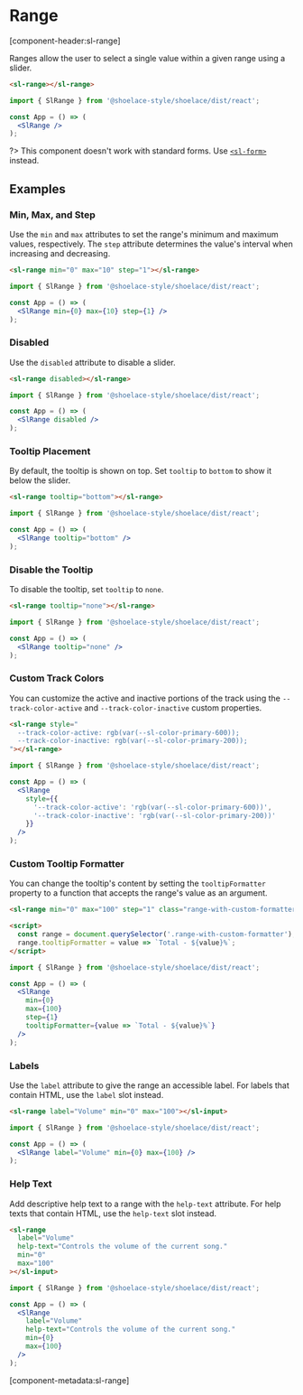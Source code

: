 # Range

[component-header:sl-range]

Ranges allow the user to select a single value within a given range using a slider.

```html preview
<sl-range></sl-range>
```

```jsx react
import { SlRange } from '@shoelace-style/shoelace/dist/react';

const App = () => (
  <SlRange />
);
```

?> This component doesn't work with standard forms. Use [`<sl-form>`](/components/form) instead.

## Examples

### Min, Max, and Step

Use the `min` and `max` attributes to set the range's minimum and maximum values, respectively. The `step` attribute determines the value's interval when increasing and decreasing.

```html preview
<sl-range min="0" max="10" step="1"></sl-range>
```

```jsx react
import { SlRange } from '@shoelace-style/shoelace/dist/react';

const App = () => (
  <SlRange min={0} max={10} step={1} />
);
```

### Disabled

Use the `disabled` attribute to disable a slider.

```html preview
<sl-range disabled></sl-range>
```


```jsx react
import { SlRange } from '@shoelace-style/shoelace/dist/react';

const App = () => (
  <SlRange disabled />
);
```

### Tooltip Placement

By default, the tooltip is shown on top. Set `tooltip` to `bottom` to show it below the slider.

```html preview
<sl-range tooltip="bottom"></sl-range>
```

```jsx react
import { SlRange } from '@shoelace-style/shoelace/dist/react';

const App = () => (
  <SlRange tooltip="bottom" />
);
```

### Disable the Tooltip

To disable the tooltip, set `tooltip` to `none`.

```html preview
<sl-range tooltip="none"></sl-range>
```

```jsx react
import { SlRange } from '@shoelace-style/shoelace/dist/react';

const App = () => (
  <SlRange tooltip="none" />
);
```

### Custom Track Colors

You can customize the active and inactive portions of the track using the `--track-color-active` and `--track-color-inactive` custom properties.

```html preview
<sl-range style="
  --track-color-active: rgb(var(--sl-color-primary-600));
  --track-color-inactive: rgb(var(--sl-color-primary-200));
"></sl-range>
```

```jsx react
import { SlRange } from '@shoelace-style/shoelace/dist/react';

const App = () => (
  <SlRange 
    style={{
      '--track-color-active': 'rgb(var(--sl-color-primary-600))',
      '--track-color-inactive': 'rgb(var(--sl-color-primary-200))'
    }}
  />
);
```

### Custom Tooltip Formatter

You can change the tooltip's content by setting the `tooltipFormatter` property to a function that accepts the range's value as an argument.

```html preview
<sl-range min="0" max="100" step="1" class="range-with-custom-formatter"></sl-range>

<script>
  const range = document.querySelector('.range-with-custom-formatter');
  range.tooltipFormatter = value => `Total - ${value}%`;
</script>
```

```jsx react
import { SlRange } from '@shoelace-style/shoelace/dist/react';

const App = () => (
  <SlRange 
    min={0}
    max={100}
    step={1}
    tooltipFormatter={value => `Total - ${value}%`}
  />
);
```

### Labels

Use the `label` attribute to give the range an accessible label. For labels that contain HTML, use the `label` slot instead.

```html preview
<sl-range label="Volume" min="0" max="100"></sl-input>
```

```jsx react
import { SlRange } from '@shoelace-style/shoelace/dist/react';

const App = () => (
  <SlRange label="Volume" min={0} max={100} />
);
```

### Help Text

Add descriptive help text to a range with the `help-text` attribute. For help texts that contain HTML, use the `help-text` slot instead.

```html preview
<sl-range 
  label="Volume" 
  help-text="Controls the volume of the current song."
  min="0"
  max="100"
></sl-input>
```

```jsx react
import { SlRange } from '@shoelace-style/shoelace/dist/react';

const App = () => (
  <SlRange 
    label="Volume" 
    help-text="Controls the volume of the current song."
    min={0}
    max={100}
  />
);
```

[component-metadata:sl-range]
